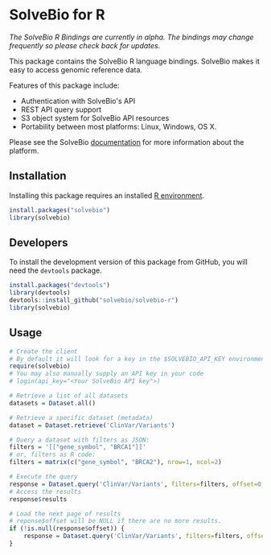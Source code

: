 # SolveBio for R

*The SolveBio R Bindings are currently in alpha. The bindings may change frequently so please check back for updates.*

This package contains the SolveBio R language bindings. SolveBio makes it easy
to access genomic reference data.

Features of this package include:

* Authentication with SolveBio's API
* REST API query support
* S3 object system for SolveBio API resources
* Portability between most platforms: Linux, Windows, OS X.

Please see the SolveBio [documentation](https://docs.solvebio.com) for more
information about the platform.


## Installation

Installing this package requires an installed [R environment](http://www.r-project.org).

```R
install.packages("solvebio")
library(solvebio)
```


## Developers

To install the development version of this package from GitHub, you will need the `devtools` package.

```R
install.packages("devtools")
library(devtools)
devtools::install_github("solvebio/solvebio-r")
library(solvebio)
```


## Usage

```R
# Create the client
# By default it will look for a key in the $SOLVEBIO_API_KEY environment variable.
require(solvebio)
# You may also manually supply an API key in your code
# login(api_key="<Your SolveBio API key">)

# Retrieve a list of all datasets
datasets = Dataset.all()

# Retrieve a specific dataset (metadata)
dataset = Dataset.retrieve('ClinVar/Variants')

# Query a dataset with filters as JSON:
filters = '[["gene_symbol", "BRCA1"]]'
# or, filters as R code:
filters = matrix(c("gene_symbol", "BRCA2"), nrow=1, ncol=2)

# Execute the query
response = Dataset.query('ClinVar/Variants', filters=filters, offset=0, limit=50)
# Access the results
response$results

# Load the next page of results
# reponse$offset will be NULL if there are no more results.
if (!is.null(response$offset)) {
    response = Dataset.query('ClinVar/Variants', filters=filters, offset=response$offset)
}
```
